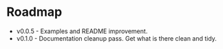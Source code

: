 # Roadmap

* v0.0.5 - Examples and README improvement.
* v0.1.0 - Documentation cleanup pass. Get what is there clean and tidy.


